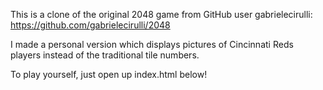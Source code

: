 This is a clone of the original 2048 game from GitHub user gabrielecirulli:
https://github.com/gabrielecirulli/2048

I made a personal version which displays pictures of Cincinnati Reds players instead of the traditional tile numbers.

To play yourself, just open up index.html below!
